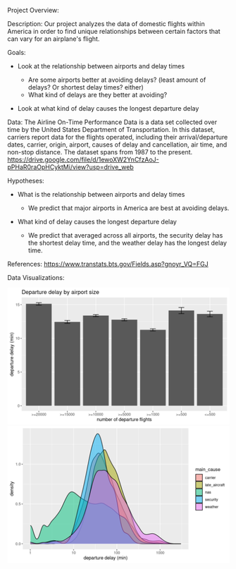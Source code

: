 Project Overview:

Description: 
Our project analyzes the data of domestic flights within America in order to find unique relationships between certain factors that can vary for an airplane's flight.

Goals:
- Look at the relationship between airports and delay times 
  - Are some airports better at avoiding delays? (least amount of delays? Or shortest delay times? either) 
  - What kind of delays are they better at avoiding? 
  
- Look at what kind of delay causes the longest departure delay 

Data:
The Airline On-Time Performance Data is a data set collected over time by the United States Department of Transportation. In this dataset, carriers report data for the flights operated, including their arrival/departure dates, carrier, origin, airport, causes of delay and cancellation, air time, and non-stop distance. The dataset spans from 1987 to the present. 
https://drive.google.com/file/d/1ewoXW2YnCfzAoJ-pPHaR0raOpHCyktMi/view?usp=drive_web

Hypotheses:
- What is the relationship between airports and delay times 
  - We predict that major airports in America are best at avoiding delays.

- What kind of delay causes the longest departure delay 
  - We predict that averaged across all airports, the security delay has the shortest delay time, and the weather        delay has the longest delay time.

References:
https://www.transtats.bts.gov/Fields.asp?gnoyr_VQ=FGJ

Data Visualizations:

![firstvisualization](firstvisualization.png)
![secondvisualization](secondvisualization.png)

